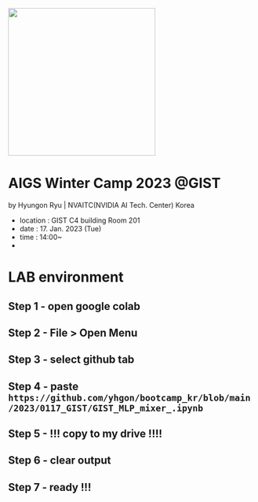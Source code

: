 
 <img src="https://www.nvidia.com/content/dam/en-zz/Solutions/about-nvidia/logo-and-brand/01-nvidia-logo-horiz-500x200-2c50-d@2x.png" width=300>
 
 
# AIGS Winter Camp 2023 @GIST
by Hyungon Ryu | NVAITC(NVIDIA AI Tech. Center)  Korea 

- location : GIST C4 building Room 201
- date : 17. Jan. 2023 (Tue) 
- time : 14:00~
- 
# LAB environment 
## Step 1 - open google colab
## Step 2 - File > Open Menu
## Step 3 - select github tab
## Step 4 -  paste `https://github.com/yhgon/bootcamp_kr/blob/main/2023/0117_GIST/GIST_MLP_mixer_.ipynb`
## Step 5 - !!! copy to my drive !!!!
## Step 6 - clear output 
## Step 7 - ready !!!

